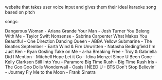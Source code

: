 website that takes user voice input and gives them their ideal karaoke song based on pitch


songs:

Dangerous Woman - Ariana Grande
Your Man - Josh Turner
You Belong With Me - Taylor Swift
Nonsense - Sabrina Carpenter
What Makes You Beautiful - One Direction
Dancing Queen - ABBA
Yellow Submarine - The Beatles
September - Earth Wind & Fire
Unwritten - Natasha Bedingfield
I'm Just Ken - Ryan Gosling
Take on Me - a-ha
Breaking Free - Troy & Gabriella
Did I Mention - Mitchell Hope
Let it Go - Idina Menzel
Since U Been Gone - Kelly Clarkson
Still Into You - Paramore
Big Time Rush - Big Time Rush
Iris - The Goo Goo Dolls
Wonderwall - Oasis
I NEED U - BTS
Don't Stop Believin' - Journey
Fly Me to the Moon - Frank Sinatra
